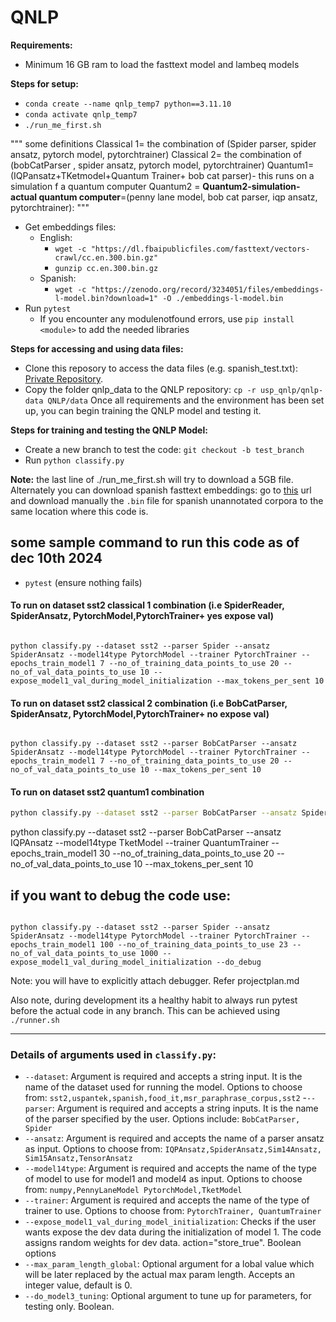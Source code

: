# QNLP
**Requirements:**
- Minimum 16 GB ram to load the fasttext model and lambeq models

**Steps for setup:**

- `conda create --name qnlp_temp7 python==3.11.10`
- `conda activate qnlp_temp7` 
- `./run_me_first.sh`


"""
some definitions
 Classical 1= the combination of (Spider parser, spider ansatz, pytorch model, pytorchtrainer)
 Classical 2= the combination of (bobCatParser , spider ansatz, pytorch model, pytorchtrainer)
 Quantum1= (IQPansatz+TKetmodel+Quantum Trainer+ bob cat parser)- this runs on a simulation f a quantum computer
 Quantum2 = **Quantum2-simulation-actual quantum computer**=(penny lane model, bob cat parser, iqp ansatz, pytorchtrainer):
"""


- Get embeddings files:
  - English:
    - `wget -c "https://dl.fbaipublicfiles.com/fasttext/vectors-crawl/cc.en.300.bin.gz"`
    - `gunzip cc.en.300.bin.gz`
  - Spanish:
    - `wget -c "https://zenodo.org/record/3234051/files/embeddings-l-model.bin?download=1" -O ./embeddings-l-model.bin`
- Run `pytest`
  - If you encounter any modulenotfound errors, use `pip install <module>` to add the needed libraries

**Steps for accessing and using data files:**
- Clone this reposory to access the data files (e.g. spanish_test.txt): [Private Repository](https://github.com/bkeej/usp_qnlp/tree/main/qnlp-data).
- Copy the folder qnlp_data to the QNLP repository: `cp -r usp_qnlp/qnlp-data QNLP/data`
Once all requirements and the environment has been set up, you can begin training the QNLP model and testing it.

**Steps for training and testing the QNLP Model:**
- Create a new branch to test the code: `git checkout -b test_branch`
- Run `python classify.py`

**Note:** the last line of ./run_me_first.sh will try to download a 5GB file. Alternately you can download spanish fasttext embeddings: go to [this](https://github.com/dccuchile/spanish-word-embeddings?tab=readme-ov-file#fasttext-embeddings-from-suc) url and download manually the `.bin` file for spanish unannotated corpora to the same location where this code is.

## some sample command to run this code as of dec 10th 2024

- `pytest` (ensure nothing fails)

#### To run on dataset sst2 classical 1 combination (i.e SpiderReader, SpiderAnsatz, PytorchModel,PytorchTrainer+ yes expose val)

```

python classify.py --dataset sst2 --parser Spider --ansatz SpiderAnsatz --model14type PytorchModel --trainer PytorchTrainer --epochs_train_model1 7 --no_of_training_data_points_to_use 20 --no_of_val_data_points_to_use 10 --expose_model1_val_during_model_initialization --max_tokens_per_sent 10
```



#### To run on dataset sst2 classical 2 combination (i.e BobCatParser, SpiderAnsatz, PytorchModel,PytorchTrainer+ no expose val)

```

python classify.py --dataset sst2 --parser BobCatParser --ansatz SpiderAnsatz --model14type PytorchModel --trainer PytorchTrainer --epochs_train_model1 7 --no_of_training_data_points_to_use 20 --no_of_val_data_points_to_use 10 --max_tokens_per_sent 10 
```

#### To run on dataset sst2 quantum1 combination 

```bash
python classify.py --dataset sst2 --parser BobCatParser --ansatz SpiderAnsatz --model14type PytorchModel --trainer PytorchTrainer --epochs_train_model1 7 --no_of_training_data_points_to_use 20 --no_of_val_data_points_to_use 10 --max_tokens_per_sent 10 
```

python classify.py --dataset sst2 --parser BobCatParser --ansatz IQPAnsatz --model14type TketModel --trainer QuantumTrainer --epochs_train_model1 30 --no_of_training_data_points_to_use 20 --no_of_val_data_points_to_use 10 --max_tokens_per_sent 10

## if you want to debug the code use:

```

python classify.py --dataset sst2 --parser Spider --ansatz SpiderAnsatz --model14type PytorchModel --trainer PytorchTrainer --epochs_train_model1 100 --no_of_training_data_points_to_use 23 --no_of_val_data_points_to_use 1000 --expose_model1_val_during_model_initialization --do_debug
```
Note: you will have to explicitly attach debugger. Refer projectplan.md

Also note, during development its a healthy habit to always run pytest before the actual code in any branch. This can be achieved using 
`./runner.sh`

---
### Details of arguments used in `classify.py`:
- `--dataset`: Argument is required and accepts a string input. It is the name of the dataset used for running the model. Options to choose from: `sst2,uspantek,spanish,food_it,msr_paraphrase_corpus,sst2`
-`--parser`: Argument is required and accepts a string inputs. It is the name of the parser specified by the user. Options include: `BobCatParser, Spider`
- `--ansatz`: Argument is required and accepts the name of a parser ansatz as input. Options to choose from:  `IQPAnsatz,SpiderAnsatz,Sim14Ansatz, Sim15Ansatz,TensorAnsatz`
- `--model14type`: Argument is required and accepts the name of the type of model to use for model1 and model4 as input. Options to choose from: `numpy,PennyLaneModel PytorchModel,TketModel`
- `--trainer`: Argument is required and accepts the name of the type of trainer to use. Options to choose from: `PytorchTrainer, QuantumTrainer`
- `--expose_model1_val_during_model_initialization`: Checks if the user wants expose the dev data during the initialization of model 1. The code assigns random weights for dev data. action="store_true". Boolean options
- `--max_param_length_global`: Optional argument for a lobal value which will be later replaced by the actual max param length. Accepts an integer value, default is 0.
- `--do_model3_tuning`: Optional argument to tune up for parameters, for testing only. Boolean.
